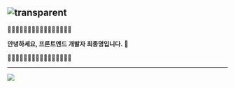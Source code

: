 ![transparent](https://capsule-render.vercel.app/api?type=transparent&fontColor=339af0&text=JongMyeongChoi&height=200&fontSize=60&desc=zmzhoi&descAlignY=70&descAlign=75)
---

🌈🌈🌈🌈🌈🌈🌈🌈🌈🌈🌈🌈🌈🌈🌈🌈

**안녕하세요, 프론트엔드 개발자 최종명입니다.** 🤗

🌈🌈🌈🌈🌈🌈🌈🌈🌈🌈🌈🌈🌈🌈🌈🌈


---
<img src="https://github-readme-stats.vercel.app/api/top-langs/?username=zmzhoi&layout=compact&theme=dracula" style="flex: 1;" />
